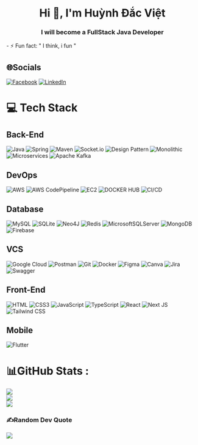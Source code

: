 <h1 align="center">Hi 👋, I'm Huỳnh Đắc Việt</h1>
<h3 align="center"> I will become a FullStack Java Developer </h3>
- ⚡ Fun fact: " I think, i fun "

## 🌐Socials
[![Facebook](https://img.shields.io/badge/Facebook-%231877F2.svg?logo=Facebook&logoColor=white)](https://www.facebook.com/huynh.viet.7771) [![LinkedIn](https://img.shields.io/badge/LinkedIn-%230077B5.svg?logo=linkedin&logoColor=white)](https://www.linkedin.com/in/devvietne/) 

# 💻 Tech Stack

## Back-End
![Java](https://img.shields.io/badge/java-%23ED8B00.svg?style=plastic&logo=java&logoColor=white) 
![Spring](https://img.shields.io/badge/spring-%236DB33F.svg?style=plastic&logo=spring&logoColor=white) 
![Maven](https://img.shields.io/badge/maven-%23C71A36.svg?style=plastic&logo=apache-maven&logoColor=white) 
![Socket.io](https://img.shields.io/badge/Socket.io-black?style=plastic&logo=socket.io&badgeColor=010101)
![Design Pattern](https://img.shields.io/badge/Design%20Pattern-%23F7DF1E.svg?style=plastic&logo=java&logoColor=white) 
![Monolithic](https://img.shields.io/badge/Monolithic-%23000F20.svg?style=plastic&logo=java&logoColor=white) 
![Microservices](https://img.shields.io/badge/Microservices-%2300A3E2.svg?style=plastic&logo=java&logoColor=white) 
![Apache Kafka](https://img.shields.io/badge/Apache%20Kafka-%23000000.svg?style=plastic&logo=apache-kafka&logoColor=white)

## DevOps
![AWS](https://img.shields.io/badge/AWS-%23232F3E.svg?style=plastic&logo=amazon-aws&logoColor=white) 
![AWS CodePipeline](https://img.shields.io/badge/AWS%20CodePipeline-%23232F3E.svg?style=plastic&logo=amazon-aws&logoColor=white) 
![EC2](https://img.shields.io/badge/AWS%20EC2-%23232F3E.svg?style=plastic&logo=amazon-aws&logoColor=white)
![DOCKER HUB](https://img.shields.io/badge/%20DOCKERHUB-%23232F3E.svg?style=plastic&logo=docker-docker&logoColor=white)
![CI/CD](https://img.shields.io/badge/%20CICD-%23232F3E.svg?style=plastic&logo=cicd&logoColor=white) <br/>


## Database
![MySQL](https://img.shields.io/badge/mysql-%2300f.svg?style=plastic&logo=mysql&logoColor=white) 
![SQLite](https://img.shields.io/badge/sqlite-%2307405e.svg?style=plastic&logo=sqlite&logoColor=white) 
![Neo4J](https://img.shields.io/badge/neo4j-%2300A3E2.svg?style=plastic&logo=neo4j&logoColor=white) 
![Redis](https://img.shields.io/badge/redis-%23DD0031.svg?style=plastic&logo=redis&logoColor=white) 
![MicrosoftSQLServer](https://img.shields.io/badge/Microsoft%20SQL%20Sever-CC2927?style=plastic&logo=microsoft%20sql%20server&logoColor=white) 
![MongoDB](https://img.shields.io/badge/mongodb-%234ea94b.svg?style=plastic&logo=mongodb&logoColor=white)
![Firebase](https://img.shields.io/badge/firebase-%23039BE5.svg?style=plastic&logo=firebase) 

## VCS
![Google Cloud](https://img.shields.io/badge/Google%20Cloud-%234285F4.svg?style=plastic&logo=google-cloud&logoColor=white) 
![Postman](https://img.shields.io/badge/Postman-FF6C37?style=plastic&logo=postman&logoColor=white) 
![Git](https://img.shields.io/badge/git-%23F05033.svg?style=plastic&logo=git&logoColor=white) 
![Docker](https://img.shields.io/badge/docker-%230db7ed.svg?style=plastic&logo=docker&logoColor=white) 
![Figma](https://img.shields.io/badge/figma-%23F24E1E.svg?style=plastic&logo=figma&logoColor=white) 
![Canva](https://img.shields.io/badge/Canva-%2300C4CC.svg?style=plastic&logo=Canva&logoColor=white) 
![Jira](https://img.shields.io/badge/jira-%230A0FFF.svg?style=plastic&logo=jira&logoColor=white) 
![Swagger](https://img.shields.io/badge/swagger-%2385EA2D.svg?style=plastic&logo=swagger&logoColor=black)

## Front-End
![HTML](https://img.shields.io/badge/html-%23E34F26.svg?style=plastic&logo=html5&logoColor=white) 
![CSS3](https://img.shields.io/badge/css3-%231572B6.svg?style=plastic&logo=css3&logoColor=white) 
![JavaScript](https://img.shields.io/badge/javascript-%23323330.svg?style=plastic&logo=javascript&logoColor=%23F7DF1E) 
![TypeScript](https://img.shields.io/badge/typescript-%23007ACC.svg?style=plastic&logo=typescript&logoColor=white) 
![React](https://img.shields.io/badge/react-%2320232a.svg?style=plastic&logo=react&logoColor=%2361DAFB) 
![Next JS](https://img.shields.io/badge/Next.js-black?style=plastic&logo=next.js&logoColor=white) 
![Tailwind CSS](https://img.shields.io/badge/tailwindcss-%2338B2AC.svg?style=plastic&logo=tailwind-css&logoColor=white)

## Mobile
![Flutter](https://img.shields.io/badge/Flutter-%2302569B.svg?style=plastic&logo=flutter&logoColor=white) 

# 📊GitHub Stats :
![](https://github-readme-stats.vercel.app/api?username=HDV2k3&theme=radical&hide_border=false&include_all_commits=false&count_private=false)<br/>
![](https://github-readme-streak-stats.herokuapp.com/?username=HDV2k3&theme=radical&hide_border=false)<br/>
![](https://github-readme-stats.vercel.app/api/top-langs/?username=HDV2k3&theme=radical&hide_border=false&include_all_commits=false&count_private=false&layout=compact)

### ✍️Random Dev Quote
![](https://quotes-github-readme.vercel.app/api?type=horizontal&theme=radical)

